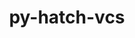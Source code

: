---
title: "py-hatch-vcs"
layout: cache
categories: [package, v0.23.0]
meta: {"versions": ["0.4.0"], "compilers": ["apple-clang@=15.0.0", "gcc@=11.1.0", "gcc@=11.4.0", "gcc@=13.2.0", "gcc@=7.3.1", "gcc@=7.5.0", "gcc@=9.4.0", "oneapi@=2024.2.1"], "oss": ["amzn2", "ubuntu18.04", "ubuntu20.04", "ubuntu22.04", "ubuntu24.04", "ventura"], "platforms": ["darwin", "linux"], "targets": ["aarch64", "neoverse_n1", "neoverse_v1", "neoverse_v2", "ppc64le", "x86_64_v3"], "stacks": ["aws-isc", "aws-isc-aarch64", "data-vis-sdk", "e4s", "e4s-neoverse-v2", "e4s-neoverse_v1", "e4s-oneapi", "e4s-power", "ml-darwin-aarch64-mps", "ml-linux-aarch64-cpu", "ml-linux-aarch64-cuda", "ml-linux-x86_64-cpu", "ml-linux-x86_64-cuda", "ml-linux-x86_64-rocm", "radiuss", "root"], "num_specs": 31, "num_specs_by_stack": {"ml-darwin-aarch64-mps": 2, "root": 31, "aws-isc-aarch64": 2, "aws-isc": 1, "radiuss": 2, "e4s-power": 3, "data-vis-sdk": 2, "e4s-neoverse_v1": 3, "e4s-neoverse-v2": 2, "e4s": 5, "e4s-oneapi": 4, "ml-linux-aarch64-cuda": 2, "ml-linux-aarch64-cpu": 2, "ml-linux-x86_64-rocm": 2, "ml-linux-x86_64-cpu": 2, "ml-linux-x86_64-cuda": 2}}
spec_details: [{"hash": "xat5rnsq6opdiupn2w7bjxtqx2izkzfh", "compiler": "apple-clang@=15.0.0", "versions": ["0.4.0"], "os": "ventura", "platform": "darwin", "target": "aarch64", "variants": ["build_system=python_pip"], "stacks": ["ml-darwin-aarch64-mps", "root"], "size": "-", "tarball": "https://binaries.spack.io/v0.23.0/build_cache/darwin-ventura-aarch64/apple-clang-15.0.0/py-hatch-vcs-0.4.0/darwin-ventura-aarch64-apple-clang-15.0.0-py-hatch-vcs-0.4.0-xat5rnsq6opdiupn2w7bjxtqx2izkzfh.spack"}, {"hash": "3cyc4jhfr72ljqg7xejo4ytsd5wdkajd", "compiler": "apple-clang@=15.0.0", "versions": ["0.4.0"], "os": "ventura", "platform": "darwin", "target": "aarch64", "variants": ["build_system=python_pip"], "stacks": ["ml-darwin-aarch64-mps", "root"], "size": "-", "tarball": "https://binaries.spack.io/v0.23.0/build_cache/darwin-ventura-aarch64/apple-clang-15.0.0/py-hatch-vcs-0.4.0/darwin-ventura-aarch64-apple-clang-15.0.0-py-hatch-vcs-0.4.0-3cyc4jhfr72ljqg7xejo4ytsd5wdkajd.spack"}, {"hash": "nwyhqvc2pgodndo4ihkqqmnniu4alhxk", "compiler": "gcc@=7.3.1", "versions": ["0.4.0"], "os": "amzn2", "platform": "linux", "target": "aarch64", "variants": ["build_system=python_pip"], "stacks": ["aws-isc-aarch64", "root"], "size": "-", "tarball": "https://binaries.spack.io/v0.23.0/build_cache/linux-amzn2-aarch64/gcc-7.3.1/py-hatch-vcs-0.4.0/linux-amzn2-aarch64-gcc-7.3.1-py-hatch-vcs-0.4.0-nwyhqvc2pgodndo4ihkqqmnniu4alhxk.spack"}, {"hash": "peospazzgw2xs6otcswghqg4dkjsr5ke", "compiler": "gcc@=7.3.1", "versions": ["0.4.0"], "os": "amzn2", "platform": "linux", "target": "neoverse_n1", "variants": ["build_system=python_pip"], "stacks": ["aws-isc-aarch64", "root"], "size": "-", "tarball": "https://binaries.spack.io/v0.23.0/build_cache/linux-amzn2-neoverse_n1/gcc-7.3.1/py-hatch-vcs-0.4.0/linux-amzn2-neoverse_n1-gcc-7.3.1-py-hatch-vcs-0.4.0-peospazzgw2xs6otcswghqg4dkjsr5ke.spack"}, {"hash": "sc6zy5km57wzt6u6qrw7i247zndkyhwv", "compiler": "gcc@=7.3.1", "versions": ["0.4.0"], "os": "amzn2", "platform": "linux", "target": "x86_64_v3", "variants": ["build_system=python_pip"], "stacks": ["aws-isc", "root"], "size": "-", "tarball": "https://binaries.spack.io/v0.23.0/build_cache/linux-amzn2-x86_64_v3/gcc-7.3.1/py-hatch-vcs-0.4.0/linux-amzn2-x86_64_v3-gcc-7.3.1-py-hatch-vcs-0.4.0-sc6zy5km57wzt6u6qrw7i247zndkyhwv.spack"}, {"hash": "xs452dev6gydqdwbcudgx6u5z2ckm36w", "compiler": "gcc@=7.5.0", "versions": ["0.4.0"], "os": "ubuntu18.04", "platform": "linux", "target": "x86_64_v3", "variants": ["build_system=python_pip"], "stacks": ["radiuss", "root"], "size": "-", "tarball": "https://binaries.spack.io/v0.23.0/build_cache/linux-ubuntu18.04-x86_64_v3/gcc-7.5.0/py-hatch-vcs-0.4.0/linux-ubuntu18.04-x86_64_v3-gcc-7.5.0-py-hatch-vcs-0.4.0-xs452dev6gydqdwbcudgx6u5z2ckm36w.spack"}, {"hash": "76xwr7j2l6nuicqfzpcuxrymkokwwb3y", "compiler": "gcc@=7.5.0", "versions": ["0.4.0"], "os": "ubuntu18.04", "platform": "linux", "target": "x86_64_v3", "variants": ["build_system=python_pip"], "stacks": ["radiuss", "root"], "size": "-", "tarball": "https://binaries.spack.io/v0.23.0/build_cache/linux-ubuntu18.04-x86_64_v3/gcc-7.5.0/py-hatch-vcs-0.4.0/linux-ubuntu18.04-x86_64_v3-gcc-7.5.0-py-hatch-vcs-0.4.0-76xwr7j2l6nuicqfzpcuxrymkokwwb3y.spack"}, {"hash": "xgggr663ybykiqt3teyrxbnwpz6x7yl4", "compiler": "gcc@=9.4.0", "versions": ["0.4.0"], "os": "ubuntu20.04", "platform": "linux", "target": "ppc64le", "variants": ["build_system=python_pip"], "stacks": ["e4s-power", "root"], "size": "-", "tarball": "https://binaries.spack.io/v0.23.0/build_cache/linux-ubuntu20.04-ppc64le/gcc-9.4.0/py-hatch-vcs-0.4.0/linux-ubuntu20.04-ppc64le-gcc-9.4.0-py-hatch-vcs-0.4.0-xgggr663ybykiqt3teyrxbnwpz6x7yl4.spack"}, {"hash": "2ik76j3smx7stacpd6cvpafgebi2zkp6", "compiler": "gcc@=9.4.0", "versions": ["0.4.0"], "os": "ubuntu20.04", "platform": "linux", "target": "ppc64le", "variants": ["build_system=python_pip"], "stacks": ["e4s-power", "root"], "size": "-", "tarball": "https://binaries.spack.io/v0.23.0/build_cache/linux-ubuntu20.04-ppc64le/gcc-9.4.0/py-hatch-vcs-0.4.0/linux-ubuntu20.04-ppc64le-gcc-9.4.0-py-hatch-vcs-0.4.0-2ik76j3smx7stacpd6cvpafgebi2zkp6.spack"}, {"hash": "xgw7iof4lir2yesyved6meti7tjscqge", "compiler": "gcc@=9.4.0", "versions": ["0.4.0"], "os": "ubuntu20.04", "platform": "linux", "target": "ppc64le", "variants": ["build_system=python_pip"], "stacks": ["e4s-power", "root"], "size": "-", "tarball": "https://binaries.spack.io/v0.23.0/build_cache/linux-ubuntu20.04-ppc64le/gcc-9.4.0/py-hatch-vcs-0.4.0/linux-ubuntu20.04-ppc64le-gcc-9.4.0-py-hatch-vcs-0.4.0-xgw7iof4lir2yesyved6meti7tjscqge.spack"}, {"hash": "ukj54n4yhvxjv6yuhtbvhkledebatwdw", "compiler": "gcc@=11.1.0", "versions": ["0.4.0"], "os": "ubuntu20.04", "platform": "linux", "target": "x86_64_v3", "variants": ["build_system=python_pip"], "stacks": ["data-vis-sdk", "root"], "size": "-", "tarball": "https://binaries.spack.io/v0.23.0/build_cache/linux-ubuntu20.04-x86_64_v3/gcc-11.1.0/py-hatch-vcs-0.4.0/linux-ubuntu20.04-x86_64_v3-gcc-11.1.0-py-hatch-vcs-0.4.0-ukj54n4yhvxjv6yuhtbvhkledebatwdw.spack"}, {"hash": "stfm2lfzz6snxwkuc4i7ffgsnpruovty", "compiler": "gcc@=11.1.0", "versions": ["0.4.0"], "os": "ubuntu20.04", "platform": "linux", "target": "x86_64_v3", "variants": ["build_system=python_pip"], "stacks": ["data-vis-sdk", "root"], "size": "-", "tarball": "https://binaries.spack.io/v0.23.0/build_cache/linux-ubuntu20.04-x86_64_v3/gcc-11.1.0/py-hatch-vcs-0.4.0/linux-ubuntu20.04-x86_64_v3-gcc-11.1.0-py-hatch-vcs-0.4.0-stfm2lfzz6snxwkuc4i7ffgsnpruovty.spack"}, {"hash": "ysuu3t6vrf5azfgo74u4tq4wh2r5pvhx", "compiler": "gcc@=11.4.0", "versions": ["0.4.0"], "os": "ubuntu22.04", "platform": "linux", "target": "neoverse_v1", "variants": ["build_system=python_pip"], "stacks": ["e4s-neoverse_v1", "root"], "size": "-", "tarball": "https://binaries.spack.io/v0.23.0/build_cache/linux-ubuntu22.04-neoverse_v1/gcc-11.4.0/py-hatch-vcs-0.4.0/linux-ubuntu22.04-neoverse_v1-gcc-11.4.0-py-hatch-vcs-0.4.0-ysuu3t6vrf5azfgo74u4tq4wh2r5pvhx.spack"}, {"hash": "vrbmaadca6fvgnnpse3x5uv5ucdrdw5d", "compiler": "gcc@=11.4.0", "versions": ["0.4.0"], "os": "ubuntu22.04", "platform": "linux", "target": "neoverse_v1", "variants": ["build_system=python_pip"], "stacks": ["e4s-neoverse_v1", "root"], "size": "-", "tarball": "https://binaries.spack.io/v0.23.0/build_cache/linux-ubuntu22.04-neoverse_v1/gcc-11.4.0/py-hatch-vcs-0.4.0/linux-ubuntu22.04-neoverse_v1-gcc-11.4.0-py-hatch-vcs-0.4.0-vrbmaadca6fvgnnpse3x5uv5ucdrdw5d.spack"}, {"hash": "vglf46guebj567oecndwmyors3isqj2q", "compiler": "gcc@=11.4.0", "versions": ["0.4.0"], "os": "ubuntu22.04", "platform": "linux", "target": "neoverse_v1", "variants": ["build_system=python_pip"], "stacks": ["e4s-neoverse_v1", "root"], "size": "-", "tarball": "https://binaries.spack.io/v0.23.0/build_cache/linux-ubuntu22.04-neoverse_v1/gcc-11.4.0/py-hatch-vcs-0.4.0/linux-ubuntu22.04-neoverse_v1-gcc-11.4.0-py-hatch-vcs-0.4.0-vglf46guebj567oecndwmyors3isqj2q.spack"}, {"hash": "dhn3kr4sgm2f23dz5sdmga7wjgthjb3a", "compiler": "gcc@=11.4.0", "versions": ["0.4.0"], "os": "ubuntu22.04", "platform": "linux", "target": "neoverse_v2", "variants": ["build_system=python_pip"], "stacks": ["root", "e4s-neoverse-v2"], "size": "-", "tarball": "https://binaries.spack.io/v0.23.0/build_cache/linux-ubuntu22.04-neoverse_v2/gcc-11.4.0/py-hatch-vcs-0.4.0/linux-ubuntu22.04-neoverse_v2-gcc-11.4.0-py-hatch-vcs-0.4.0-dhn3kr4sgm2f23dz5sdmga7wjgthjb3a.spack"}, {"hash": "7ycvqowfg42unmptjzmab5psn2kcy24i", "compiler": "gcc@=11.4.0", "versions": ["0.4.0"], "os": "ubuntu22.04", "platform": "linux", "target": "neoverse_v2", "variants": ["build_system=python_pip"], "stacks": ["root", "e4s-neoverse-v2"], "size": "-", "tarball": "https://binaries.spack.io/v0.23.0/build_cache/linux-ubuntu22.04-neoverse_v2/gcc-11.4.0/py-hatch-vcs-0.4.0/linux-ubuntu22.04-neoverse_v2-gcc-11.4.0-py-hatch-vcs-0.4.0-7ycvqowfg42unmptjzmab5psn2kcy24i.spack"}, {"hash": "byiqp5qiw66qwv75aki3z76ixkbanqll", "compiler": "gcc@=11.4.0", "versions": ["0.4.0"], "os": "ubuntu22.04", "platform": "linux", "target": "x86_64_v3", "variants": ["build_system=python_pip"], "stacks": ["e4s", "root"], "size": "-", "tarball": "https://binaries.spack.io/v0.23.0/build_cache/linux-ubuntu22.04-x86_64_v3/gcc-11.4.0/py-hatch-vcs-0.4.0/linux-ubuntu22.04-x86_64_v3-gcc-11.4.0-py-hatch-vcs-0.4.0-byiqp5qiw66qwv75aki3z76ixkbanqll.spack"}, {"hash": "j2y6cu5doy6h2iso7zxqzdjsykj5hz5i", "compiler": "gcc@=11.4.0", "versions": ["0.4.0"], "os": "ubuntu22.04", "platform": "linux", "target": "x86_64_v3", "variants": ["build_system=python_pip"], "stacks": ["e4s", "root"], "size": "-", "tarball": "https://binaries.spack.io/v0.23.0/build_cache/linux-ubuntu22.04-x86_64_v3/gcc-11.4.0/py-hatch-vcs-0.4.0/linux-ubuntu22.04-x86_64_v3-gcc-11.4.0-py-hatch-vcs-0.4.0-j2y6cu5doy6h2iso7zxqzdjsykj5hz5i.spack"}, {"hash": "4zlom7uerwg75vnbdu6mpvux6ykezkve", "compiler": "gcc@=11.4.0", "versions": ["0.4.0"], "os": "ubuntu22.04", "platform": "linux", "target": "x86_64_v3", "variants": ["build_system=python_pip"], "stacks": ["e4s", "root"], "size": "-", "tarball": "https://binaries.spack.io/v0.23.0/build_cache/linux-ubuntu22.04-x86_64_v3/gcc-11.4.0/py-hatch-vcs-0.4.0/linux-ubuntu22.04-x86_64_v3-gcc-11.4.0-py-hatch-vcs-0.4.0-4zlom7uerwg75vnbdu6mpvux6ykezkve.spack"}, {"hash": "zo24cb4wvn2ma4nwvuivsxsuxhj2uxgk", "compiler": "gcc@=11.4.0", "versions": ["0.4.0"], "os": "ubuntu22.04", "platform": "linux", "target": "x86_64_v3", "variants": ["build_system=python_pip"], "stacks": ["e4s", "root"], "size": "-", "tarball": "https://binaries.spack.io/v0.23.0/build_cache/linux-ubuntu22.04-x86_64_v3/gcc-11.4.0/py-hatch-vcs-0.4.0/linux-ubuntu22.04-x86_64_v3-gcc-11.4.0-py-hatch-vcs-0.4.0-zo24cb4wvn2ma4nwvuivsxsuxhj2uxgk.spack"}, {"hash": "7r6qb7h5tp5qtll6hfdxd3gos3nima3a", "compiler": "gcc@=11.4.0", "versions": ["0.4.0"], "os": "ubuntu22.04", "platform": "linux", "target": "x86_64_v3", "variants": ["build_system=python_pip"], "stacks": ["e4s", "root"], "size": "-", "tarball": "https://binaries.spack.io/v0.23.0/build_cache/linux-ubuntu22.04-x86_64_v3/gcc-11.4.0/py-hatch-vcs-0.4.0/linux-ubuntu22.04-x86_64_v3-gcc-11.4.0-py-hatch-vcs-0.4.0-7r6qb7h5tp5qtll6hfdxd3gos3nima3a.spack"}, {"hash": "5hel7qpb74xwxz2gcadr43uqnn22wzef", "compiler": "oneapi@=2024.2.1", "versions": ["0.4.0"], "os": "ubuntu22.04", "platform": "linux", "target": "x86_64_v3", "variants": ["build_system=python_pip"], "stacks": ["e4s-oneapi", "root"], "size": "-", "tarball": "https://binaries.spack.io/v0.23.0/build_cache/linux-ubuntu22.04-x86_64_v3/oneapi-2024.2.1/py-hatch-vcs-0.4.0/linux-ubuntu22.04-x86_64_v3-oneapi-2024.2.1-py-hatch-vcs-0.4.0-5hel7qpb74xwxz2gcadr43uqnn22wzef.spack"}, {"hash": "4u57psyxm6no37hc4cl3tap2ynyqr3y6", "compiler": "oneapi@=2024.2.1", "versions": ["0.4.0"], "os": "ubuntu22.04", "platform": "linux", "target": "x86_64_v3", "variants": ["build_system=python_pip"], "stacks": ["e4s-oneapi", "root"], "size": "-", "tarball": "https://binaries.spack.io/v0.23.0/build_cache/linux-ubuntu22.04-x86_64_v3/oneapi-2024.2.1/py-hatch-vcs-0.4.0/linux-ubuntu22.04-x86_64_v3-oneapi-2024.2.1-py-hatch-vcs-0.4.0-4u57psyxm6no37hc4cl3tap2ynyqr3y6.spack"}, {"hash": "573at3ecqrjws4irig7gsql65zarpaxo", "compiler": "oneapi@=2024.2.1", "versions": ["0.4.0"], "os": "ubuntu22.04", "platform": "linux", "target": "x86_64_v3", "variants": ["build_system=python_pip"], "stacks": ["e4s-oneapi", "root"], "size": "-", "tarball": "https://binaries.spack.io/v0.23.0/build_cache/linux-ubuntu22.04-x86_64_v3/oneapi-2024.2.1/py-hatch-vcs-0.4.0/linux-ubuntu22.04-x86_64_v3-oneapi-2024.2.1-py-hatch-vcs-0.4.0-573at3ecqrjws4irig7gsql65zarpaxo.spack"}, {"hash": "kgyc6eywxpdqskwzpcvx6p2fmjnm52y3", "compiler": "oneapi@=2024.2.1", "versions": ["0.4.0"], "os": "ubuntu22.04", "platform": "linux", "target": "x86_64_v3", "variants": ["build_system=python_pip"], "stacks": ["e4s-oneapi", "root"], "size": "-", "tarball": "https://binaries.spack.io/v0.23.0/build_cache/linux-ubuntu22.04-x86_64_v3/oneapi-2024.2.1/py-hatch-vcs-0.4.0/linux-ubuntu22.04-x86_64_v3-oneapi-2024.2.1-py-hatch-vcs-0.4.0-kgyc6eywxpdqskwzpcvx6p2fmjnm52y3.spack"}, {"hash": "qlpe6nap6smjwv3eioxhmyqivtkivsun", "compiler": "gcc@=13.2.0", "versions": ["0.4.0"], "os": "ubuntu24.04", "platform": "linux", "target": "aarch64", "variants": ["build_system=python_pip"], "stacks": ["ml-linux-aarch64-cuda", "root", "ml-linux-aarch64-cpu"], "size": "-", "tarball": "https://binaries.spack.io/v0.23.0/build_cache/linux-ubuntu24.04-aarch64/gcc-13.2.0/py-hatch-vcs-0.4.0/linux-ubuntu24.04-aarch64-gcc-13.2.0-py-hatch-vcs-0.4.0-qlpe6nap6smjwv3eioxhmyqivtkivsun.spack"}, {"hash": "wpsvk4jv6kqrqybukkwm2ypvc6xdw2ui", "compiler": "gcc@=13.2.0", "versions": ["0.4.0"], "os": "ubuntu24.04", "platform": "linux", "target": "aarch64", "variants": ["build_system=python_pip"], "stacks": ["ml-linux-aarch64-cuda", "root", "ml-linux-aarch64-cpu"], "size": "-", "tarball": "https://binaries.spack.io/v0.23.0/build_cache/linux-ubuntu24.04-aarch64/gcc-13.2.0/py-hatch-vcs-0.4.0/linux-ubuntu24.04-aarch64-gcc-13.2.0-py-hatch-vcs-0.4.0-wpsvk4jv6kqrqybukkwm2ypvc6xdw2ui.spack"}, {"hash": "i2oxwhtrqp7jp6jnxjryrwx2ufxowf53", "compiler": "gcc@=13.2.0", "versions": ["0.4.0"], "os": "ubuntu24.04", "platform": "linux", "target": "x86_64_v3", "variants": ["build_system=python_pip"], "stacks": ["ml-linux-x86_64-rocm", "root"], "size": "-", "tarball": "https://binaries.spack.io/v0.23.0/build_cache/linux-ubuntu24.04-x86_64_v3/gcc-13.2.0/py-hatch-vcs-0.4.0/linux-ubuntu24.04-x86_64_v3-gcc-13.2.0-py-hatch-vcs-0.4.0-i2oxwhtrqp7jp6jnxjryrwx2ufxowf53.spack"}, {"hash": "u2bc35qi4vqx4dwyyafntx3aj64q5hvq", "compiler": "gcc@=13.2.0", "versions": ["0.4.0"], "os": "ubuntu24.04", "platform": "linux", "target": "x86_64_v3", "variants": ["build_system=python_pip"], "stacks": ["ml-linux-x86_64-cpu", "ml-linux-x86_64-cuda", "ml-linux-x86_64-rocm", "root"], "size": "-", "tarball": "https://binaries.spack.io/v0.23.0/build_cache/linux-ubuntu24.04-x86_64_v3/gcc-13.2.0/py-hatch-vcs-0.4.0/linux-ubuntu24.04-x86_64_v3-gcc-13.2.0-py-hatch-vcs-0.4.0-u2bc35qi4vqx4dwyyafntx3aj64q5hvq.spack"}, {"hash": "2iy7wrrwgbh2hwzqcb6ttlb2m3evdpw7", "compiler": "gcc@=13.2.0", "versions": ["0.4.0"], "os": "ubuntu24.04", "platform": "linux", "target": "x86_64_v3", "variants": ["build_system=python_pip"], "stacks": ["ml-linux-x86_64-cpu", "ml-linux-x86_64-cuda", "root"], "size": "-", "tarball": "https://binaries.spack.io/v0.23.0/build_cache/linux-ubuntu24.04-x86_64_v3/gcc-13.2.0/py-hatch-vcs-0.4.0/linux-ubuntu24.04-x86_64_v3-gcc-13.2.0-py-hatch-vcs-0.4.0-2iy7wrrwgbh2hwzqcb6ttlb2m3evdpw7.spack"}]
---